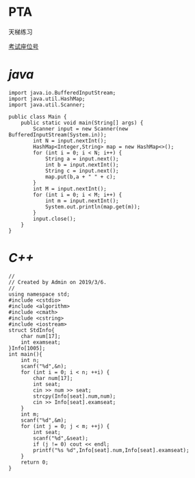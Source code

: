 # PTA
天梯练习

[考试座位号](https://pintia.cn/problem-sets/994805046380707840/problems/994805140211482624)

# _java_

    import java.io.BufferedInputStream;
    import java.util.HashMap;
    import java.util.Scanner;

    public class Main {
        public static void main(String[] args) {
            Scanner input = new Scanner(new BufferedInputStream(System.in));
            int N = input.nextInt();
            HashMap<Integer,String> map = new HashMap<>();
            for (int i = 0; i < N; i++) {
                String a = input.next();
                int b = input.nextInt();
                String c = input.next();
                map.put(b,a + " " + c);
            }
            int M = input.nextInt();
            for (int i = 0; i < M; i++) {
                int m = input.nextInt();
                System.out.println(map.get(m));
            }
            input.close();
        }
    }

# _C++_

    //
    // Created by Admin on 2019/3/6.
    //
    using namespace std;
    #include <cstdio>
    #include <algorithm>
    #include <cmath>
    #include <cstring>
    #include <iostream>
    struct StdInfo{
        char num[17];
        int examseat;
    }Info[1005];
    int main(){
        int n;
        scanf("%d",&n);
        for (int i = 0; i < n; ++i) {
            char num[17];
            int seat;
            cin >> num >> seat;
            strcpy(Info[seat].num,num);
            cin >> Info[seat].examseat;
        }
        int m;
        scanf("%d",&m);
        for (int j = 0; j < m; ++j) {
            int seat;
            scanf("%d",&seat);
            if (j != 0) cout << endl;
            printf("%s %d",Info[seat].num,Info[seat].examseat);
        }
        return 0;
    }
